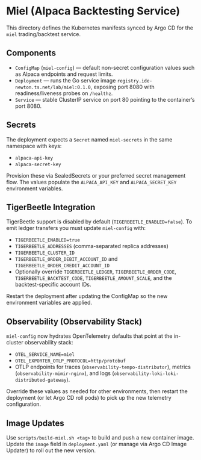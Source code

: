 # Miel (Alpaca Backtesting Service)

This directory defines the Kubernetes manifests synced by Argo CD for the `miel` trading/backtest service.

## Components

- `ConfigMap` (`miel-config`) — default non-secret configuration values such as Alpaca endpoints and request limits.
- `Deployment` — runs the Go service image `registry.ide-newton.ts.net/lab/miel:0.1.0`, exposing port 8080 with readiness/liveness probes on `/healthz`.
- `Service` — stable ClusterIP service on port 80 pointing to the container’s port 8080.

## Secrets

The deployment expects a `Secret` named `miel-secrets` in the same namespace with keys:

- `alpaca-api-key`
- `alpaca-secret-key`

Provision these via SealedSecrets or your preferred secret management flow. The values populate the `ALPACA_API_KEY` and `ALPACA_SECRET_KEY` environment variables.

## TigerBeetle Integration

TigerBeetle support is disabled by default (`TIGERBEETLE_ENABLED=false`). To emit ledger transfers you must update `miel-config` with:

- `TIGERBEETLE_ENABLED=true`
- `TIGERBEETLE_ADDRESSES` (comma-separated replica addresses)
- `TIGERBEETLE_CLUSTER_ID`
- `TIGERBEETLE_ORDER_DEBIT_ACCOUNT_ID` and `TIGERBEETLE_ORDER_CREDIT_ACCOUNT_ID`
- Optionally override `TIGERBEETLE_LEDGER`, `TIGERBEETLE_ORDER_CODE`, `TIGERBEETLE_BACKTEST_CODE`, `TIGERBEETLE_AMOUNT_SCALE`, and the backtest-specific account IDs.

Restart the deployment after updating the ConfigMap so the new environment variables are applied.

## Observability (Observability Stack)

`miel-config` now hydrates OpenTelemetry defaults that point at the in-cluster observability stack:

- `OTEL_SERVICE_NAME=miel`
- `OTEL_EXPORTER_OTLP_PROTOCOL=http/protobuf`
- OTLP endpoints for traces (`observability-tempo-distributor`), metrics (`observability-mimir-nginx`), and logs (`observability-loki-loki-distributed-gateway`).

Override these values as needed for other environments, then restart the deployment (or let Argo CD roll pods) to pick up the new telemetry configuration.

## Image Updates

Use `scripts/build-miel.sh <tag>` to build and push a new container image. Update the `image` field in `deployment.yaml` (or manage via Argo CD Image Updater) to roll out the new version.
